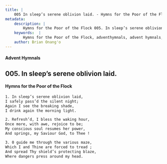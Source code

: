 ```yaml
---
title: |
    005 In sleep’s serene oblivion laid. - Hymns for the Poor of the Flock
metadata:
    description: |
        Hymns for the Poor of the Flock 005. In sleep’s serene oblivion laid.. In sleep’s serene oblivion laid, I safely pass’d the silent night; Again I see the breaking shade, I drink again the morning light. 
    keywords:  |
        Hymns for the Poor of the Flock, adventhymnals, advent hymnals, In sleep’s serene oblivion laid., In sleep’s serene oblivion laid,, 
    author: Brian Onang'o
---
```


#### Advent Hymnals
## 005. In sleep’s serene oblivion laid.
####  Hymns for the Poor of the Flock

```txt
1. In sleep’s serene oblivion laid,
I safely pass’d the silent night;
Again I see the breaking shade,
I drink again the morning light.

2. Refresh’d, I bless the waking hour,
Once more, with awe, rejoice to be;
My conscious soul resumes her power, 
And springs, my Saviour God, to Thee !

3. 0 guide me through the various maze, 
Which I and Thine are forced to tread ; 
And spread Thy shield’s protecting blaze, 
Where dangers press around my head.
```